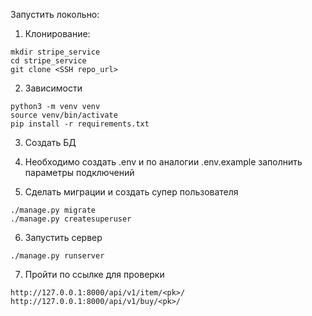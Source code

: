 

Запустить локольно:

1. Клонирование:
``` 
mkdir stripe_service
cd stripe_service
git clone <SSH repo_url>
```

2. Зависимости
```
python3 -m venv venv
source venv/bin/activate
pip install -r requirements.txt
```

3. Создать БД
4. Необходимо создать .env и по аналогии .env.example заполнить параметры подключений

5. Сделать миграции и создать супер пользователя

```
./manage.py migrate
./manage.py createsuperuser
```
6. Запустить сервер

```
./manage.py runserver
```
7. Пройти по ссылке для проверки
```
http://127.0.0.1:8000/api/v1/item/<pk>/
http://127.0.0.1:8000/api/v1/buy/<pk>/
```

